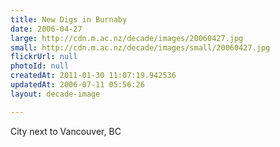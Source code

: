 ```yaml
---
title: New Digs in Burnaby
date: 2006-04-27
large: http://cdn.m.ac.nz/decade/images/20060427.jpg
small: http://cdn.m.ac.nz/decade/images/small/20060427.jpg
flickrUrl: null
photoId: null
createdAt: 2011-01-30 11:07:19.942536
updatedAt: 2006-07-11 05:56:26
layout: decade-image

---
```

City next to Vancouver, BC
